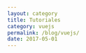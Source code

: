 ```yaml
---
layout: category
title: Tutoriales
category: vuejs
permalink: /blog/vuejs/
date: 2017-05-01
---
```

